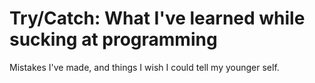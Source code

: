 # Try/Catch: What I've learned while sucking at programming

Mistakes I've made, and things I wish I could tell my younger self.
